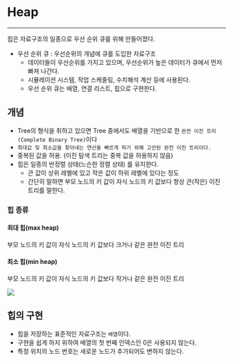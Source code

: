 # Heap

---

힙은 자료구조의 일종으로 우선 순위 큐를 위해 만들어졌다.
- 우선 순위 큐 : 우선순위의 개념에 큐를 도입한 자료구조
  - 데이터들이 우선순위를 가지고 있으며, 우선순위가 높은 데이터가 큐에서 먼저 빠져 나간다.
  - 시뮬레이션 시스템, 작업 스케줄링, 수치해석 계산 등에 사용된다.
  - 우선 순위 큐는 배열, 연결 리스트, 힙으로 구현한다.

## 개념
- Tree의 형식을 취하고 있으면 Tree 중에서도 배열을 기반으로 한 `완전 이진 트리(Complete Binary Tree)`이다
- `최대값 및 최소값을 찾아내는 연산을 빠르게 하기 위해 고안된 완전 이진 트리이다.`
- 중복된 값을 허용. (이진 탐색 트리는 중복 값을 허용하지 않음)
- 힙은 일종의 반정렬 상태(느슨한 정렬 상태) 를 유지한다.
  - 큰 값이 상위 레벨에 있고 작은 값이 하위 레벨에 있다는 정도
  - 간단히 말하면 부모 노드의 키 값이 자식 노드의 키 값보다 항상 큰(작은) 이진 트리를 말한다.

### 힙 종류
#### 최대 힙(max heap)
부모 노드의 키 값이 자식 노드의 키 값보다 크거나 같은 완전 이진 트리

#### 최소 힙(min heap)
부모 노드의 키 값이 자식 노드의 키 값보다 작거나 같은 완전 이진 트리

<img src="https://user-images.githubusercontent.com/33534771/74101428-04198d00-4b7d-11ea-859d-99999fe545c2.png">

## 힙의 구현
- 힙을 저장하는 표준적인 자료구조는 `배열`이다.
- 구현을 쉽게 하지 위하여 배열의 첫 번째 인덱스인 0은 사용되지 않는다.
- 특정 위치의 노드 번호는 새로운 노드가 추가되어도 변하지 않는다.


